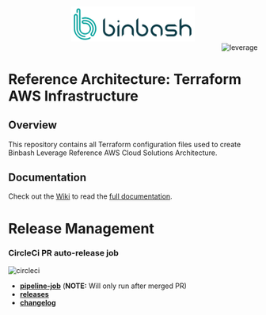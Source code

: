 <div align="center">
    <img src="./docs/images/logos/binbash.png" 
    alt="binbash" width="250"/>
</div>
<div align="right">
  <img src="./docs/images/logos/binbash-leverage-terraform.png"
  alt="leverage" width="130"/>
</div>

# Reference Architecture: Terraform AWS Infrastructure

## Overview
This repository contains all Terraform configuration files used to create Binbash Leverage Reference AWS Cloud
Solutions Architecture.

## Documentation
Check out the [Wiki](https://github.com/binbashar/bb-devops-tf-infra-aws/wiki) to read the [full documentation](https://github.com/binbashar/bb-devops-tf-infra-aws/wiki).

# Release Management
### CircleCi PR auto-release job

<div align="left">
  <img src="./docs/images/logos/circleci-logo.png" alt="circleci" width="130"/>
</div>

- [**pipeline-job**](https://app.circleci.com/pipelines/github/binbashar/le-tf-infra-aws) (**NOTE:** Will only run after merged PR)
- [**releases**](https://github.com/binbashar/le-tf-infra-aws/releases) 
- [**changelog**](https://github.com/binbashar/le-tf-infra-aws/blob/master/CHANGELOG.md) 
